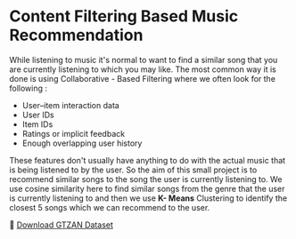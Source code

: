 # Content Filtering Based Music Recommendation 
While listening to music it's normal to want to find a similar song that you are currently listening to which you may like. The most common way it is done is using Collaborative - Based Filtering where we often look for the following :
* User–item interaction data
* User IDs
* Item IDs
* Ratings or implicit feedback
* Enough overlapping user history

These features don't usually have anything to do with the actual music that is being listened to by the user. So the aim of this small project is to recommend similar songs to the song the user is currently listening to. We use cosine similarity here to find similar songs from the genre that the user is currently listening to and then we use **K- Means** Clustering to identify the closest 5 songs which we can recommend to the user.

📂 [Download GTZAN Dataset](https://www.kaggle.com/datasets/andradaolteanu/gtzan-dataset-music-genre-classification)


